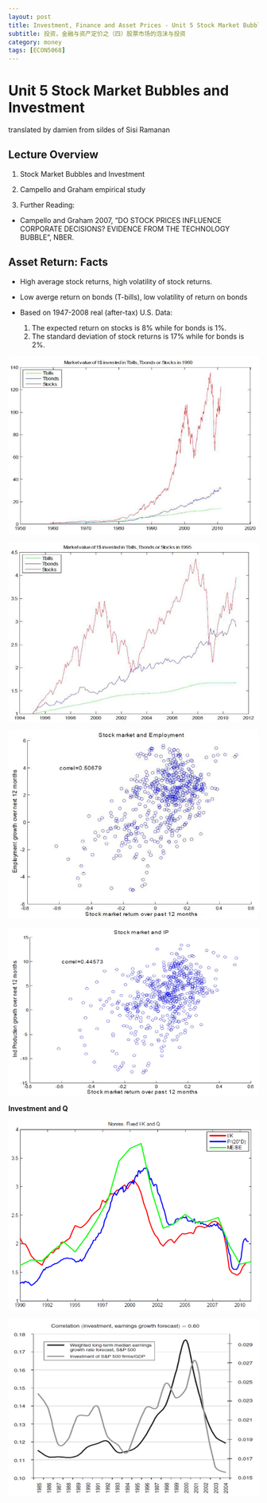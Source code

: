 ```yaml
---
layout: post
title: Investment, Finance and Asset Prices - Unit 5 Stock Market Bubbles and Investment
subtitle: 投资，金融与资产定价之（四）股票市场的泡沫与投资
category: money
tags: [ECON5068]
---
```


# Unit 5 Stock Market Bubbles and Investment

translated by damien from sildes of Sisi Ramanan

## Lecture Overview

1. Stock Market Bubbles and Investment

2. Campello and Graham empirical study

3. Further Reading:
- Campello and Graham 2007, ”DO STOCK PRICES INFLUENCE CORPORATE DECISIONS? EVIDENCE FROM THE TECHNOLOGY BUBBLE”, NBER.

## Asset Return: Facts

- High average stock returns, high volatility of stock returns.

- Low averge return on bonds (T-bills), low volatility of return on bonds

- Based on 1947-2008 real (after-tax) U.S. Data:
    1. The expected return on stocks is 8% while for bonds is 1%.  
    2. The standard deviation of stock returns is 17% while for bonds is 2%.

![](https://raw.githubusercontent.com/damien0x0023/damien0x0023.github.io/master/assets/images/2020/business/marketValueOf1Dollar1960.png "Market Value of 1$ invested in Tbills, Tbonds or Stocks in 1960")

![](https://raw.githubusercontent.com/damien0x0023/damien0x0023.github.io/master/assets/images/2020/business/marketValueOf1Dollar1995.png "Market Value of 1$ invested in Tbills, Tbonds or Stocks in 1995")

![](https://raw.githubusercontent.com/damien0x0023/damien0x0023.github.io/master/assets/images/2020/business/stockMarketEmployment.png "Stock marked and Employment")

![](https://raw.githubusercontent.com/damien0x0023/damien0x0023.github.io/master/assets/images/2020/business/stockMarketIP.png "Stock marked and IP")

**Investment and Q**

![](https://raw.githubusercontent.com/damien0x0023/damien0x0023.github.io/master/assets/images/2020/business/NonresFixedIdivKandQ.png "Nonres. Fixed I/K and Q")

![](https://raw.githubusercontent.com/damien0x0023/damien0x0023.github.io/master/assets/images/2020/business/Correlation.png "Correlation (Investment, Earnings Growth Forecast)")





